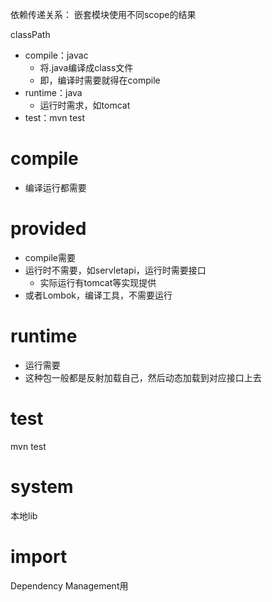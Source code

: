 依赖传递关系：
嵌套模块使用不同scope的结果

classPath
- compile：javac
	- 将.java编译成class文件
	- 即，编译时需要就得在compile
- runtime：java
	- 运行时需求，如tomcat
- test：mvn test
# compile
- 编译运行都需要
# provided
- compile需要
- 运行时不需要，如servletapi，运行时需要接口
	- 实际运行有tomcat等实现提供
- 或者Lombok，编译工具，不需要运行
# runtime
- 运行需要
- 这种包一般都是反射加载自己，然后动态加载到对应接口上去
# test
mvn test
# system
本地lib
# import
Dependency Management用
